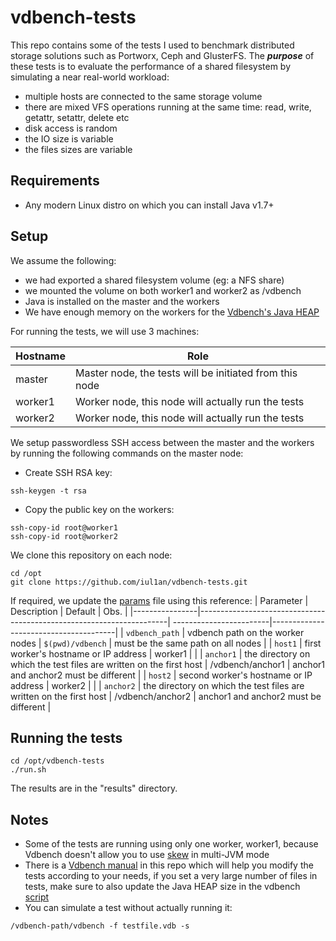 # vdbench-tests
This repo contains some of the tests I used to benchmark distributed storage solutions such as Portworx, Ceph and GlusterFS.
The ***purpose*** of these tests is to evaluate the performance of a shared filesystem by simulating a near real-world workload:
* multiple hosts are connected to the same storage volume
* there are mixed VFS operations running at the same time: read, write, getattr, setattr, delete etc
* disk access is random
* the IO size is variable
* the files sizes are variable


## Requirements
* Any modern Linux distro on which you can install Java v1.7+

## Setup
We assume the following:
* we had exported a shared filesystem volume (eg: a NFS share)
* we mounted the volume on both worker1 and worker2 as /vdbench
* Java is installed on the master and the workers
* We have enough memory on the workers for the [Vdbench's Java HEAP](https://github.com/iul1an/vdbench-tests/blob/master/vdbench/vdbench#L39)

For running the tests, we will use 3 machines:

| Hostname | Role                                                     |
|----------|----------------------------------------------------------|
| master   | Master node, the tests will be initiated from this node  |
| worker1  | Worker node, this node will actually run the tests       |
| worker2  | Worker node, this node will actually run the tests       |


We setup passwordless SSH access between the master and the workers by running the following commands on the master node:
* Create SSH RSA key:
```
ssh-keygen -t rsa
```
* Copy the public key on the workers:
```
ssh-copy-id root@worker1
ssh-copy-id root@worker2
```

We clone this repository on each node:
```
cd /opt
git clone https://github.com/iul1an/vdbench-tests.git
```
If required, we update the [params](https://github.com/iul1an/vdbench-tests/blob/master/params) file using this reference:
| Parameter      |  Description                                                         | Default                 | Obs.                                  |
|----------------|----------------------------------------------------------------------| ------------------------|---------------------------------------|
| `vdbench_path` | vdbench path on the worker nodes                                     | `$(pwd)/vdbench`        | must be the same path on all nodes    |
| `host1`        | first worker's hostname or IP address                                | worker1                 |                                       |
| `anchor1`      | the directory on which the test files are written on the first host  | /vdbench/anchor1        | anchor1 and anchor2 must be different |
| `host2`        | second worker's hostname or IP address                               | worker2                 |                                       |
| `anchor2`      | the directory on which the test files are written on the first host  | /vdbench/anchor2        | anchor1 and anchor2 must be different |


## Running the tests
```
cd /opt/vdbench-tests
./run.sh
```
The results are in the "results" directory.

## Notes
* Some of the tests are running using only one worker, worker1, because Vdbench doesn't allow you to use [skew](https://blogs.oracle.com/henk/vdbench:-workload-skew#_Toc211673536) in multi-JVM mode
* There is a [Vdbench manual](https://github.com/iul1an/vdbench-tests/blob/master/docs/manual.pdf) in this repo which will help you modify the tests according to your needs, if you set a very large number of files in tests, make sure to also update the Java HEAP size in the vdbench [script](https://github.com/iul1an/vdbench-tests/blob/master/vdbench/vdbench#L39)
* You can simulate a test without actually running it:
```
/vdbench-path/vdbench -f testfile.vdb -s
```


